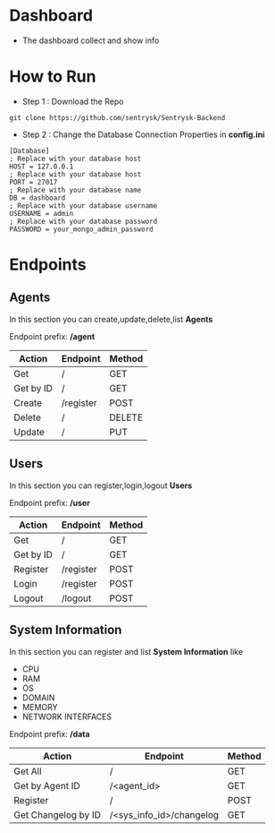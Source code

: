 # Dashboard

- The dashboard collect and show info

# How to Run

- Step 1 : Download the Repo
```
git clone https://github.com/sentrysk/Sentrysk-Backend
```
- Step 2 : Change the Database Connection Properties in **config.ini**
```
[Database]
; Replace with your database host
HOST = 127.0.0.1
; Replace with your database host
PORT = 27017
; Replace with your database name
DB = dashboard
; Replace with your database username
USERNAME = admin
; Replace with your database password
PASSWORD = your_mongo_admin_password
```

# Endpoints

## Agents
In this section you can create,update,delete,list **Agents**

Endpoint prefix: **/agent**

| Action      | Endpoint | Method |
| ----------- | ----------- | ----------- |
| Get         | /           | GET |
| Get by ID   | /<id>         | GET |
| Create      | /register   | POST |
| Delete      | /<id>       | DELETE |
| Update      | /<id>       | PUT |


## Users
In this section you can register,login,logout **Users**

Endpoint prefix: **/user**

| Action      | Endpoint | Method |
| ----------- | ----------- | ----------- |
| Get         | /           | GET |
| Get by ID   | /<id>         | GET |
| Register    | /register   | POST |
| Login       | /register   | POST |
| Logout      | /logout     | POST |

## System Information
In this section you can register and list **System Information** like 
- CPU
- RAM
- OS
- DOMAIN
- MEMORY
- NETWORK INTERFACES

Endpoint prefix: **/data**

| Action      | Endpoint | Method |
| ----------- | ----------- | ----------- |
| Get All     | /           | GET |
| Get by Agent ID   | /<agent_id>         | GET |
| Register    | /           | POST |
| Get Changelog by ID    | /<sys_info_id>/changelog           | GET |
